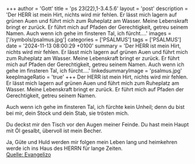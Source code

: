 +++
author = 'Gott'
title = 'ps 23(22),1-3.4.5.6'
layout = 'post'
description = 'Der HERR ist mein Hirt, nichts wird mir fehlen. Er lässt mich lagern auf grünen Auen  und führt mich zum Ruheplatz am Wasser. Meine Lebenskraft bringt er zurück.  Er führt mich auf Pfaden der Gerechtigkeit, getreu seinem Namen.  Auch wenn ich gehe im finsteren Tal,  ich fürcht....'
images = ['/symbols/psalmus.jpg']
categories = ['PSALMUS']
tags = ['PSALMUS']
date = '2024-11-13 08:00:29 +0100'
summary = 'Der HERR ist mein Hirt, nichts wird mir fehlen. Er lässt mich lagern auf grünen Auen  und führt mich zum Ruheplatz am Wasser. Meine Lebenskraft bringt er zurück.  Er führt mich auf Pfaden der Gerechtigkeit, getreu seinem Namen.  Auch wenn ich gehe im finsteren Tal,  ich fürcht....'
linkedsummaryImage = 'psalmus.jpg'
keepImageRatio = 'true'
+++
Der HERR ist mein Hirt, nichts wird mir fehlen.
Er lässt mich lagern auf grünen Auen 
und führt mich zum Ruheplatz am Wasser.
Meine Lebenskraft bringt er zurück. 
Er führt mich auf Pfaden der Gerechtigkeit, getreu seinem Namen.

Auch wenn ich gehe im finsteren Tal, 
ich fürchte kein Unheil; 
denn du bist bei mir, 
dein Stock und dein Stab, sie trösten mich.<!--more-->

Du deckst mir den Tisch 
vor den Augen meiner Feinde. 
Du hast mein Haupt mit Öl gesalbt, 
übervoll ist mein Becher.

Ja, Güte und Huld 
werden mir folgen mein Leben lang 
und heimkehren werde ich ins Haus des HERRN 
für lange Zeiten.<br> [Quelle: Evangelizo](https://evangeliumtagfuertag.org/DE/gospel)